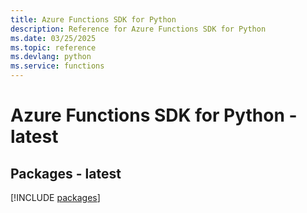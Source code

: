 ```yaml
---
title: Azure Functions SDK for Python
description: Reference for Azure Functions SDK for Python
ms.date: 03/25/2025
ms.topic: reference
ms.devlang: python
ms.service: functions
---
```

# Azure Functions SDK for Python - latest
## Packages - latest
[!INCLUDE [packages](functions-index.md)]